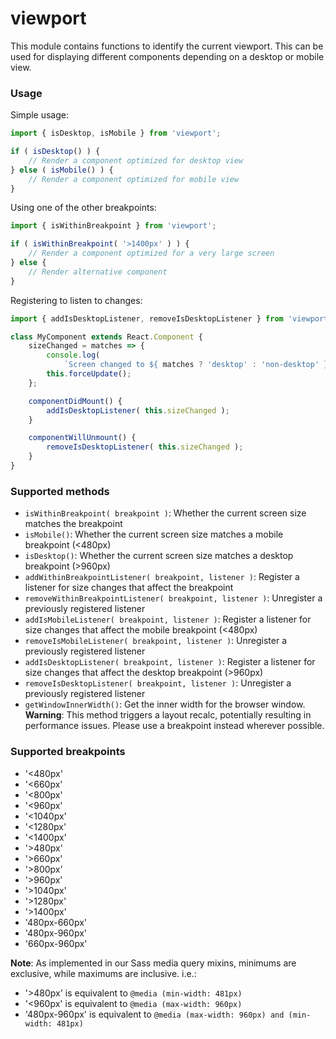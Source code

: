 viewport
========

This module contains functions to identify the current viewport. This can be used for displaying different components depending on a desktop or mobile view.

### Usage

Simple usage:

```js
import { isDesktop, isMobile } from 'viewport';

if ( isDesktop() ) {
	// Render a component optimized for desktop view
} else ( isMobile() ) {
	// Render a component optimized for mobile view
}
```

Using one of the other breakpoints:

```js
import { isWithinBreakpoint } from 'viewport';

if ( isWithinBreakpoint( '>1400px' ) ) {
	// Render a component optimized for a very large screen
} else {
	// Render alternative component
}
```

Registering to listen to changes:

```js
import { addIsDesktopListener, removeIsDesktopListener } from 'viewport';

class MyComponent extends React.Component {
	sizeChanged = matches => {
		console.log(
			`Screen changed to ${ matches ? 'desktop' : 'non-desktop' } size` );
		this.forceUpdate();
	};

	componentDidMount() {
		addIsDesktopListener( this.sizeChanged );
	}

	componentWillUnmount() {
		removeIsDesktopListener( this.sizeChanged );
	}
}
```

### Supported methods

- `isWithinBreakpoint( breakpoint )`: Whether the current screen size matches the breakpoint
- `isMobile()`: Whether the current screen size matches a mobile breakpoint (<480px)
- `isDesktop()`: Whether the current screen size matches a desktop breakpoint (>960px)
- `addWithinBreakpointListener( breakpoint, listener )`: Register a listener for size changes that affect the breakpoint
- `removeWithinBreakpointListener( breakpoint, listener )`: Unregister a previously registered listener
- `addIsMobileListener( breakpoint, listener )`: Register a listener for size changes that affect the mobile breakpoint (<480px)
- `removeIsMobileListener( breakpoint, listener )`: Unregister a previously registered listener
- `addIsDesktopListener( breakpoint, listener )`: Register a listener for size changes that affect the desktop breakpoint (>960px)
- `removeIsDesktopListener( breakpoint, listener )`: Unregister a previously registered listener
- `getWindowInnerWidth()`: Get the inner width for the browser window. **Warning**: This method triggers a layout recalc, potentially resulting in performance issues. Please use a breakpoint instead wherever possible.

### Supported breakpoints

- '<480px'
- '<660px'
- '<800px'
- '<960px'
- '<1040px'
- '<1280px'
- '<1400px'
- '>480px'
- '>660px'
- '>800px'
- '>960px'
- '>1040px'
- '>1280px'
- '>1400px'
- '480px-660px'
- '480px-960px'
- '660px-960px'

**Note**: As implemented in our Sass media query mixins, minimums are exclusive, while maximums are inclusive. i.e.:

- '>480px' is equivalent to `@media (min-width: 481px)`
- '<960px' is equivalent to `@media (max-width: 960px)`
- '480px-960px' is equivalent to `@media (max-width: 960px) and (min-width: 481px)`
